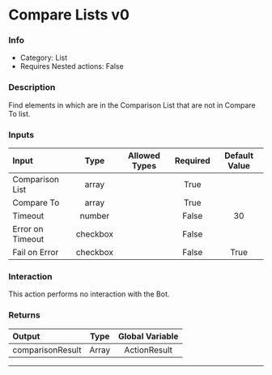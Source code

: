 # Compare Lists v0

### Info

- Category: List
- Requires Nested actions: False


### Description
Find elements in which are in the Comparison List that are not in Compare To list.


### Inputs

| Input | Type | Allowed Types | Required |  Default Value |
| :--- | :---: | :---: | :---: | :---: |
| Comparison List | array |  | True |  |
| Compare To | array |  | True |  |
| Timeout | number |  | False | 30 |
| Error on Timeout | checkbox |  | False |  |
| Fail on Error | checkbox |  | False | True |


### Interaction
This action performs no interaction with the Bot.

### Returns

| Output | Type | Global Variable |
| :--- | :---: | :---: |
| comparisonResult | Array | ActionResult |

---